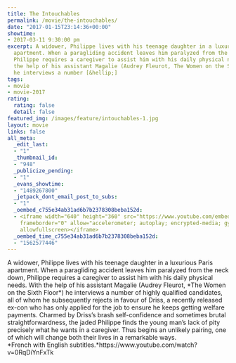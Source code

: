 ```yaml
---
title: The Intouchables
permalink: /movie/the-intouchables/
date: "2017-01-15T23:14:36+00:00"
showtime:
- 2017-03-11 9:30:00 pm
excerpt: A widower, Philippe lives with his teenage daughter in a luxurious Paris
  apartment. When a paragliding accident leaves him paralyzed from the neck down,
  Philippe requires a caregiver to assist him with his daily physical needs. With
  the help of his assistant Magalie (Audrey Fleurot, The Women on the Sixth Floor)
  he interviews a number [&hellip;]
tags:
- movie
- movie-2017
rating:
  rating: false
  detail: false
featured_img: /images/feature/intouchables-1.jpg
layout: movie
links: false
all_meta:
  _edit_last:
  - "1"
  _thumbnail_id:
  - "948"
  _publicize_pending:
  - "1"
  _evans_showtime:
  - "1489267800"
  _jetpack_dont_email_post_to_subs:
  - "1"
  _oembed_c755e34ab31ad6b7b2378308beba152d:
  - <iframe width="640" height="360" src="https://www.youtube.com/embed/0RqDiYnFxTk?feature=oembed"
    frameborder="0" allow="accelerometer; autoplay; encrypted-media; gyroscope; picture-in-picture"
    allowfullscreen></iframe>
  _oembed_time_c755e34ab31ad6b7b2378308beba152d:
  - "1562577446"
---
```


<div class="overview" dir="auto">A widower, Philippe lives with his teenage daughter in a luxurious Paris apartment. When a paragliding accident leaves him paralyzed from the neck down, Philippe requires a caregiver to assist him with his daily physical needs. With the help of his assistant Magalie (Audrey Fleurot, *The Women on the Sixth Floor*) he interviews a number of highly qualified candidates, all of whom he subsequently rejects in favour of Driss, a recently released ex-con who has only applied for the job to ensure he keeps getting welfare payments. Charmed by Driss’s brash self-confidence and sometimes brutal straightforwardness, the jaded Philippe finds the young man’s lack of pity precisely what he wants in a caregiver. Thus begins an unlikely pairing, one of which will change both their lives in a remarkable ways. </div>*French with English subtitles.*https://www.youtube.com/watch?v=0RqDiYnFxTk